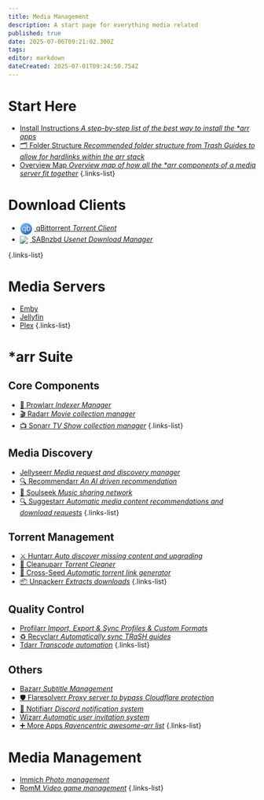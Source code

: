 ```yaml
---
title: Media Management
description: A start page for everything media related
published: true
date: 2025-07-06T09:21:02.300Z
tags: 
editor: markdown
dateCreated: 2025-07-01T09:24:50.754Z
---
```


# Start Here
- [<span class="mdi mdi-format-list-numbered"></span> Install Instructions *A step-by-step list of the best way to install the \*arr apps*](/InstallInstructions)
- [🗂️ Folder Structure *Recommended folder structure from Trash Guides to allow for hardlinks within the arr stack*](/Folder-Structure)
- [<span class="mdi mdi-map"></span> Overview Map *Overview map of how all the \*arr components of a media server fit together*](/OverviewMap)
{.links-list}


# Download Clients
- <a href="/qBittorrent">
    <img src="/qbittorrent.png" width="25"
         style="vertical-align:middle;margin-right:4px;">
    qBittorrent <em>Torrent Client</em>
  </a>

- <a href="/sabnzbd">
    <img src="/sabnzdb.png" width="25"
         style="vertical-align:middle;margin-right:4px;">
    SABnzbd <em>Usenet Download Manager</em>
  </a>
{.links-list}

# Media Servers
- [<span class="mdi mdi-emby"></span> Emby](/Emby)
- [<span class="mdi mdi-video"></span> Jellyfin](/jellyfin)
- [<span class="mdi mdi-plex"></span> Plex](/plex)
{.links-list}

# \*arr Suite
## Core Components
- [🐯 Prowlarr *Indexer Manager*](/Prowlarr)
- [🎬 Radarr *Movie collection manager*](/radarr)
- [📺 Sonarr *TV Show collection manager*](/Sonarr)
{.links-list}

## Media Discovery
- [<span class="mdi mdi-jellyfish"></span> Jellyseerr *Media request and discovery manager*](/Jellyseerr)
- [🔍 Recommendarr *An AI driven recommendation*](/recommendarr)
- [🎵 Soulseek *Music sharing network*](/soulseek)
- [🔍 Suggestarr *Automatic media content recommendations and download requests*](/suggestarr)
{.links-list}

## Torrent Management
- [⚔️ Huntarr *Auto discover missing content and upgrading*](/huntarr)
- [🧹 Cleanuparr *Torrent Cleaner*](/cleanuparr)
- [🌱 Cross-Seed *Automatic torrent link generator*](/crossseed)
- [📦 Unpackerr *Extracts downloads*](/Unpackerr)
{.links-list}

## Quality Control
- [<span class="mdi mdi-tune-vertical-variant"></span> Profilarr *Import, Export & Sync Profiles & Custom Formats*](/profilarr)
- [♻️ Recyclarr *Automatically sync TRaSH guides*](/Recyclarr)
- [<span class="mdi mdi-transfer"></span> Tdarr *Transcode automation*](/tdarr)
{.links-list}

## Others

- [<span class="mdi mdi-subtitles"></span> Bazarr *Subtitle Management*](/bazarr)
- [🛡️ Flaresolverr *Proxy server to bypass Cloudflare protection*](/Flaresolverr)
- [🔔 Notifiarr *Discord notification system*](/notifiarr)
- [<span class="mdi mdi-wizard-hat"></span> Wizarr *Automatic user invitation system*](/wizarr)
- [➕ More Apps *Ravencentric awesome-arr list*](/ravencentric)
{.links-list}

# Media Management
- [<span class="mdi mdi-camera"></span> Immich *Photo management*](/immich)
- [<span class="mdi mdi-gamepad-square"></span> RomM *Video game management*](/romm)
{.links-list}
